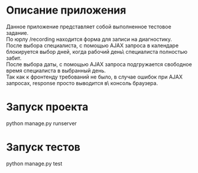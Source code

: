 # Описание приложения
Данное приложение представляет собой выполненное тестовое задание.\
По юрлу /recording находится форма для записи на диагностику.\
После выбора специалиста, с помощью AJAX запроса в календаре блокируется выбор дней, когда рабочий день\ специалиста полностью забит.\
После выбора даты, с помощью AJAX запроса подгружается свободное время специалиста в выбранный день.\
Так как к фронтенду требований не было, в случае ошибок при AJAX запросах, response просто выводится в\ консоль браузера.

# Запуск проекта
python manage.py runserver
# Запуск тестов
python manage.py test
